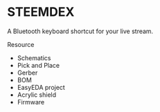 # STEEMDEX

A Bluetooth keyboard shortcut for your live stream.

Resource

 * Schematics
 * Pick and Place
 * Gerber
 * BOM
 * EasyEDA project
 * Acrylic shield
 * Firmware
